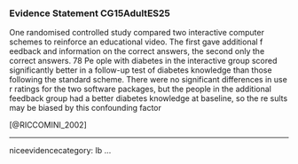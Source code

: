 ### Evidence Statement CG15AdultES25
One randomised controlled study compared two interactive computer schemes to reinforce an educational video. The first gave additional f eedback and information on the correct answers, the second only the correct answers. 78 Pe ople with diabetes in the interactive group scored significantly better in a follow-up test of diabetes knowledge than those following the standard scheme. There were no significant differences in use r ratings for the two software packages, but the people in the additional feedback group had a better diabetes knowledge at baseline, so the re sults may be biased by this confounding factor

[@RICCOMINI_2002]

---
niceevidencecategory: Ib
...


